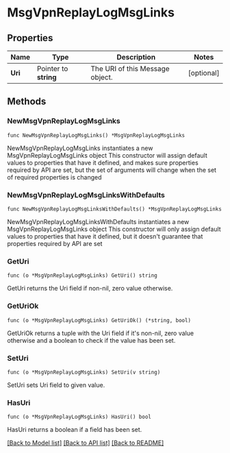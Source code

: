 # MsgVpnReplayLogMsgLinks

## Properties

Name | Type | Description | Notes
------------ | ------------- | ------------- | -------------
**Uri** | Pointer to **string** | The URI of this Message object. | [optional] 

## Methods

### NewMsgVpnReplayLogMsgLinks

`func NewMsgVpnReplayLogMsgLinks() *MsgVpnReplayLogMsgLinks`

NewMsgVpnReplayLogMsgLinks instantiates a new MsgVpnReplayLogMsgLinks object
This constructor will assign default values to properties that have it defined,
and makes sure properties required by API are set, but the set of arguments
will change when the set of required properties is changed

### NewMsgVpnReplayLogMsgLinksWithDefaults

`func NewMsgVpnReplayLogMsgLinksWithDefaults() *MsgVpnReplayLogMsgLinks`

NewMsgVpnReplayLogMsgLinksWithDefaults instantiates a new MsgVpnReplayLogMsgLinks object
This constructor will only assign default values to properties that have it defined,
but it doesn't guarantee that properties required by API are set

### GetUri

`func (o *MsgVpnReplayLogMsgLinks) GetUri() string`

GetUri returns the Uri field if non-nil, zero value otherwise.

### GetUriOk

`func (o *MsgVpnReplayLogMsgLinks) GetUriOk() (*string, bool)`

GetUriOk returns a tuple with the Uri field if it's non-nil, zero value otherwise
and a boolean to check if the value has been set.

### SetUri

`func (o *MsgVpnReplayLogMsgLinks) SetUri(v string)`

SetUri sets Uri field to given value.

### HasUri

`func (o *MsgVpnReplayLogMsgLinks) HasUri() bool`

HasUri returns a boolean if a field has been set.


[[Back to Model list]](../README.md#documentation-for-models) [[Back to API list]](../README.md#documentation-for-api-endpoints) [[Back to README]](../README.md)


